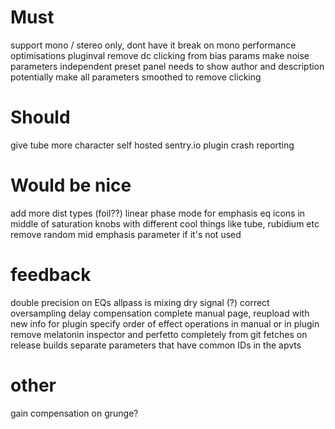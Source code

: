 # Must

support mono / stereo only, dont have it break on mono
performance optimisations
pluginval
remove dc clicking from bias params
make noise parameters independent
preset panel needs to show author and description potentially
make all parameters smoothed to remove clicking

# Should

give tube more character
self hosted sentry.io plugin crash reporting


# Would be nice

add more dist types (foil??)
linear phase mode for emphasis eq
icons in middle of saturation knobs with different cool things like tube, rubidium etc
remove random mid emphasis parameter if it's not used

# feedback 

double precision on EQs 
allpass is mixing dry signal (?)
correct oversampling delay compensation
complete manual page, reupload with new info for plugin
specify order of effect operations in manual or in plugin
remove melatonin inspector and perfetto completely from git fetches on release builds
separate parameters that have common IDs in the apvts


# other
gain compensation on grunge?